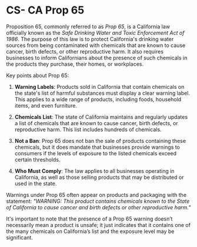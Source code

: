 # CS- CA Prop 65

Proposition 65, commonly referred to as *Prop 65*, is a California law officially known as the *Safe Drinking Water and Toxic Enforcement Act of 1986*. The purpose of this law is to protect California's drinking water sources from being contaminated with chemicals that are known to cause cancer, birth defects, or other reproductive harm. It also requires businesses to inform Californians about the presence of such chemicals in the products they purchase, their homes, or workplaces.

Key points about Prop 65:

1. **Warning Labels**: Products sold in California that contain chemicals on the state's list of harmful substances must display a clear warning label. This applies to a wide range of products, including foods, household items, and even furniture.

2. **Chemicals List**: The state of California maintains and regularly updates a list of chemicals that are known to cause cancer, birth defects, or reproductive harm. This list includes hundreds of chemicals.

3. **Not a Ban**: Prop 65 does not ban the sale of products containing these chemicals, but it does mandate that businesses provide warnings to consumers if the levels of exposure to the listed chemicals exceed certain thresholds.

4. **Who Must Comply**: The law applies to all businesses operating in California, as well as those selling products that may be distributed or used in the state.

Warnings under Prop 65 often appear on products and packaging with the statement:
*"WARNING: This product contains chemicals known to the State of California to cause cancer and birth defects or other reproductive harm."*

It's important to note that the presence of a Prop 65 warning doesn’t necessarily mean a product is unsafe; it just indicates that it contains one of the many chemicals on California’s list and the exposure level may be significant.